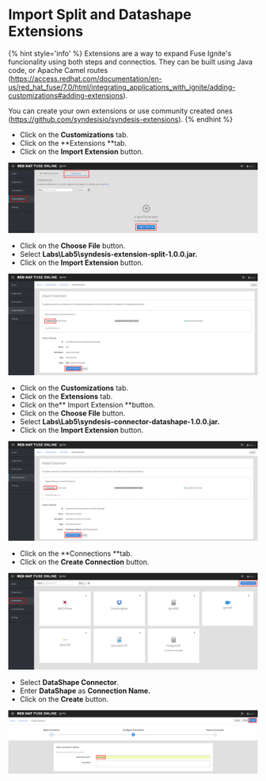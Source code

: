 # Import Split and Datashape Extensions

{% hint style='info' %}
Extensions are a way to expand Fuse Ignite's funcionality using both steps and connectios. They can be built using Java code, or Apache Camel routes (https://access.redhat.com/documentation/en-us/red_hat_fuse/7.0/html/integrating_applications_with_ignite/adding-customizations#adding-extensions).

You can create your own extensions or use community created ones (https://github.com/syndesisio/syndesis-extensions). 
{% endhint %}

* Click on the **Customizations** tab.
* Click on the **Extensions **tab.
* Click on the **Import Extension** button.

![](/.gitbook/assets/import-extensions.png)

* Click on the **Choose File** button.
* Select **Labs\Lab5\syndesis-extension-split-1.0.0.jar.**
* Click on the **Import Extension** button.

![](/.gitbook/assets/import-split-extension.png)

* Click on the **Customizations** tab.
* Click on the **Extensions** tab.
* Click on the** Import Extension **button.
* Click on the **Choose File** button.
* Select **Labs\Lab5\syndesis-connector-datashape-1.0.0.jar.**
* Click on the **Import Extension** button.

![](/.gitbook/assets/import-datashape-connector.png)

* Click on the **Connections **tab.
* Click on the **Create Connection** button.

![](/.gitbook/assets/create-connection-datashape1.png)

* Select **DataShape Connector**.
* Enter **DataShape** as **Connection Name.**
* Click on the **Create** button.

![](/.gitbook/assets/create-datashape-connector2.png)

